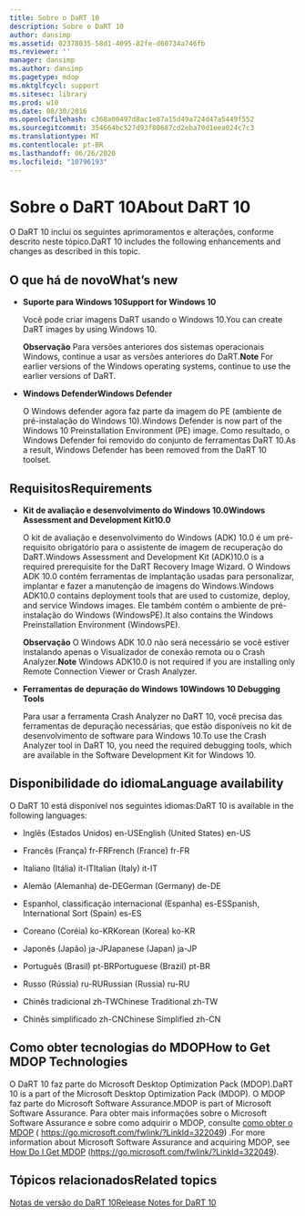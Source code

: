 ```yaml
---
title: Sobre o DaRT 10
description: Sobre o DaRT 10
author: dansimp
ms.assetid: 02378035-58d1-4095-82fe-d60734a746fb
ms.reviewer: ''
manager: dansimp
ms.author: dansimp
ms.pagetype: mdop
ms.mktglfcycl: support
ms.sitesec: library
ms.prod: w10
ms.date: 08/30/2016
ms.openlocfilehash: c368a00497d8ac1e87a15d49a724d47a5449f552
ms.sourcegitcommit: 354664bc527d93f80687cd2eba70d1eea024c7c3
ms.translationtype: MT
ms.contentlocale: pt-BR
ms.lasthandoff: 06/26/2020
ms.locfileid: "10796193"
---
```

# <span data-ttu-id="07544-103">Sobre o DaRT 10</span><span class="sxs-lookup"><span data-stu-id="07544-103">About DaRT 10</span></span>


<span data-ttu-id="07544-104">O DaRT 10 inclui os seguintes aprimoramentos e alterações, conforme descrito neste tópico.</span><span class="sxs-lookup"><span data-stu-id="07544-104">DaRT 10 includes the following enhancements and changes as described in this topic.</span></span>

## <a href="" id="what-s-new"></a><span data-ttu-id="07544-105">O que há de novo</span><span class="sxs-lookup"><span data-stu-id="07544-105">What’s new</span></span>


-   **<span data-ttu-id="07544-106">Suporte para Windows 10</span><span class="sxs-lookup"><span data-stu-id="07544-106">Support for Windows 10</span></span>**

    <span data-ttu-id="07544-107">Você pode criar imagens DaRT usando o Windows 10.</span><span class="sxs-lookup"><span data-stu-id="07544-107">You can create DaRT images by using Windows 10.</span></span>

    <span data-ttu-id="07544-108">**Observação**  Para versões anteriores dos sistemas operacionais Windows, continue a usar as versões anteriores do DaRT.</span><span class="sxs-lookup"><span data-stu-id="07544-108">**Note** For earlier versions of the Windows operating systems, continue to use the earlier versions of DaRT.</span></span>

     

-   **<span data-ttu-id="07544-109">Windows Defender</span><span class="sxs-lookup"><span data-stu-id="07544-109">Windows Defender</span></span>**

    <span data-ttu-id="07544-110">O Windows defender agora faz parte da imagem do PE (ambiente de pré-instalação do Windows 10).</span><span class="sxs-lookup"><span data-stu-id="07544-110">Windows Defender is now part of the Windows 10 Preinstallation Environment (PE) image.</span></span> <span data-ttu-id="07544-111">Como resultado, o Windows Defender foi removido do conjunto de ferramentas DaRT 10.</span><span class="sxs-lookup"><span data-stu-id="07544-111">As a result, Windows Defender has been removed from the DaRT 10 toolset.</span></span>

## <span data-ttu-id="07544-112">Requisitos</span><span class="sxs-lookup"><span data-stu-id="07544-112">Requirements</span></span>


-   **<span data-ttu-id="07544-113">Kit de avaliação e desenvolvimento do Windows 10.0</span><span class="sxs-lookup"><span data-stu-id="07544-113">Windows Assessment and Development Kit10.0</span></span>**

    <span data-ttu-id="07544-114">O kit de avaliação e desenvolvimento do Windows (ADK) 10.0 é um pré-requisito obrigatório para o assistente de imagem de recuperação do DaRT.</span><span class="sxs-lookup"><span data-stu-id="07544-114">Windows Assessment and Development Kit (ADK)10.0 is a required prerequisite for the DaRT Recovery Image Wizard.</span></span> <span data-ttu-id="07544-115">O Windows ADK 10.0 contém ferramentas de implantação usadas para personalizar, implantar e fazer a manutenção de imagens do Windows.</span><span class="sxs-lookup"><span data-stu-id="07544-115">Windows ADK10.0 contains deployment tools that are used to customize, deploy, and service Windows images.</span></span> <span data-ttu-id="07544-116">Ele também contém o ambiente de pré-instalação do Windows (WindowsPE).</span><span class="sxs-lookup"><span data-stu-id="07544-116">It also contains the Windows Preinstallation Environment (WindowsPE).</span></span>

    <span data-ttu-id="07544-117">**Observação**  O Windows ADK 10.0 não será necessário se você estiver instalando apenas o Visualizador de conexão remota ou o Crash Analyzer.</span><span class="sxs-lookup"><span data-stu-id="07544-117">**Note** Windows ADK10.0 is not required if you are installing only Remote Connection Viewer or Crash Analyzer.</span></span>

     

-   **<span data-ttu-id="07544-118">Ferramentas de depuração do Windows 10</span><span class="sxs-lookup"><span data-stu-id="07544-118">Windows 10 Debugging Tools</span></span>**

    <span data-ttu-id="07544-119">Para usar a ferramenta Crash Analyzer no DaRT 10, você precisa das ferramentas de depuração necessárias, que estão disponíveis no kit de desenvolvimento de software para Windows 10.</span><span class="sxs-lookup"><span data-stu-id="07544-119">To use the Crash Analyzer tool in DaRT 10, you need the required debugging tools, which are available in the Software Development Kit for Windows 10.</span></span>

## <span data-ttu-id="07544-120">Disponibilidade do idioma</span><span class="sxs-lookup"><span data-stu-id="07544-120">Language availability</span></span>


<span data-ttu-id="07544-121">O DaRT 10 está disponível nos seguintes idiomas:</span><span class="sxs-lookup"><span data-stu-id="07544-121">DaRT 10 is available in the following languages:</span></span>

-   <span data-ttu-id="07544-122">Inglês (Estados Unidos) en-US</span><span class="sxs-lookup"><span data-stu-id="07544-122">English (United States) en-US</span></span>

-   <span data-ttu-id="07544-123">Francês (França) fr-FR</span><span class="sxs-lookup"><span data-stu-id="07544-123">French (France) fr-FR</span></span>

-   <span data-ttu-id="07544-124">Italiano (Itália) it-IT</span><span class="sxs-lookup"><span data-stu-id="07544-124">Italian (Italy) it-IT</span></span>

-   <span data-ttu-id="07544-125">Alemão (Alemanha) de-DE</span><span class="sxs-lookup"><span data-stu-id="07544-125">German (Germany) de-DE</span></span>

-   <span data-ttu-id="07544-126">Espanhol, classificação internacional (Espanha) es-ES</span><span class="sxs-lookup"><span data-stu-id="07544-126">Spanish, International Sort (Spain) es-ES</span></span>

-   <span data-ttu-id="07544-127">Coreano (Coréia) ko-KR</span><span class="sxs-lookup"><span data-stu-id="07544-127">Korean (Korea) ko-KR</span></span>

-   <span data-ttu-id="07544-128">Japonês (Japão) ja-JP</span><span class="sxs-lookup"><span data-stu-id="07544-128">Japanese (Japan) ja-JP</span></span>

-   <span data-ttu-id="07544-129">Português (Brasil) pt-BR</span><span class="sxs-lookup"><span data-stu-id="07544-129">Portuguese (Brazil) pt-BR</span></span>

-   <span data-ttu-id="07544-130">Russo (Rússia) ru-RU</span><span class="sxs-lookup"><span data-stu-id="07544-130">Russian (Russia) ru-RU</span></span>

-   <span data-ttu-id="07544-131">Chinês tradicional zh-TW</span><span class="sxs-lookup"><span data-stu-id="07544-131">Chinese Traditional zh-TW</span></span>

-   <span data-ttu-id="07544-132">Chinês simplificado zh-CN</span><span class="sxs-lookup"><span data-stu-id="07544-132">Chinese Simplified zh-CN</span></span>

## <span data-ttu-id="07544-133">Como obter tecnologias do MDOP</span><span class="sxs-lookup"><span data-stu-id="07544-133">How to Get MDOP Technologies</span></span>


<span data-ttu-id="07544-134">O DaRT 10 faz parte do Microsoft Desktop Optimization Pack (MDOP).</span><span class="sxs-lookup"><span data-stu-id="07544-134">DaRT 10 is a part of the Microsoft Desktop Optimization Pack (MDOP).</span></span> <span data-ttu-id="07544-135">O MDOP faz parte do Microsoft Software Assurance.</span><span class="sxs-lookup"><span data-stu-id="07544-135">MDOP is part of Microsoft Software Assurance.</span></span> <span data-ttu-id="07544-136">Para obter mais informações sobre o Microsoft Software Assurance e sobre como adquirir o MDOP, consulte [como obter o MDOP](https://go.microsoft.com/fwlink/?LinkId=322049) ( https://go.microsoft.com/fwlink/?LinkId=322049) .</span><span class="sxs-lookup"><span data-stu-id="07544-136">For more information about Microsoft Software Assurance and acquiring MDOP, see [How Do I Get MDOP](https://go.microsoft.com/fwlink/?LinkId=322049) (https://go.microsoft.com/fwlink/?LinkId=322049).</span></span>

## <span data-ttu-id="07544-137">Tópicos relacionados</span><span class="sxs-lookup"><span data-stu-id="07544-137">Related topics</span></span>


[<span data-ttu-id="07544-138">Notas de versão do DaRT 10</span><span class="sxs-lookup"><span data-stu-id="07544-138">Release Notes for DaRT 10</span></span>](release-notes-for-dart-10.md)

 

 





